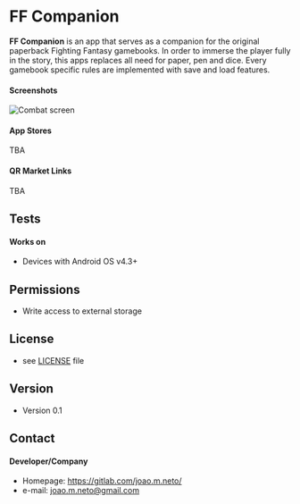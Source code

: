 FF Companion
======
**FF Companion** is an app that serves as a companion for the original paperback Fighting Fantasy gamebooks. In order to immerse the player fully in the story, this apps replaces all need for paper, pen and dice. Every gamebook specific rules are implemented with save and load features.

#### Screenshots
![Combat screen](https://www.dropbox.com/s/6vjngkz8ijd3pfq/Screenshot_20170315-135441_01.png?dl=0 "Combat screen")

#### App Stores

TBA

#### QR Market Links

TBA

## Tests
#### Works on
* Devices with Android OS v4.3+

## Permissions
* Write access to external storage

## License 
* see [LICENSE](https://gitlab.com/joao.m.neto/FFCompanion/raw/master/LICENSE) file

## Version 
* Version 0.1

## Contact
#### Developer/Company
* Homepage: https://gitlab.com/joao.m.neto/
* e-mail: joao.m.neto@gmail.com

